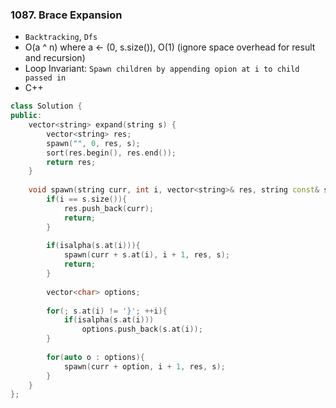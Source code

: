 ### 1087. Brace Expansion
* `Backtracking`, `Dfs`
* O(a ^ n) where a <- (0, s.size()), O(1) (ignore space overhead for result and recursion)
* Loop Invariant: `Spawn children by appending opion at i to child passed in`
* C++
```cpp
class Solution {
public:
    vector<string> expand(string s) {
        vector<string> res;
        spawn("", 0, res, s);
        sort(res.begin(), res.end());
        return res;
    }
    
    void spawn(string curr, int i, vector<string>& res, string const& s){
        if(i == s.size()){
            res.push_back(curr);
            return;
        }
        
        if(isalpha(s.at(i))){
            spawn(curr + s.at(i), i + 1, res, s);
            return;
        }
        
        vector<char> options;
        
        for(; s.at(i) != '}'; ++i){
            if(isalpha(s.at(i)))
                options.push_back(s.at(i));
        }
        
        for(auto o : options){
            spawn(curr + option, i + 1, res, s);
        }
    }
};
```
